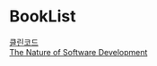 # BookList

[클린코드](./CleanCode.md)<br>
[The Nature of Software Development](./The%20Nature%20of%20Software%20Development.md)<br>
